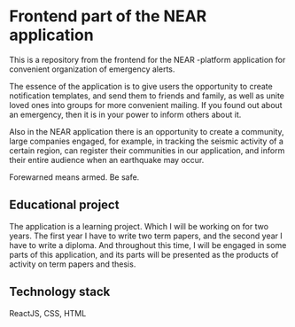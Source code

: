 # Frontend part of the NEAR application

This is a repository from the frontend for the NEAR -platform application for convenient organization of emergency alerts.

The essence of the application is to give users the opportunity to create notification templates, and send them to friends and family, as well as unite loved ones into groups for more convenient mailing. If you found out about an emergency, then it is in your power to inform others about it.

Also in the NEAR application there is an opportunity to create a community, large companies engaged, for example, in tracking the seismic activity of a certain region, can register their communities in our application, and inform their entire audience when an earthquake may occur.

Forewarned means armed. Be safe.

## Educational project

The application is a learning project. Which I will be working on for two years. The first year I have to write two term papers, and the second year I have to write a diploma. And throughout this time, I will be engaged in some parts of this application, and its parts will be presented as the products of activity on term papers and thesis.

## Technology stack

ReactJS, CSS, HTML
